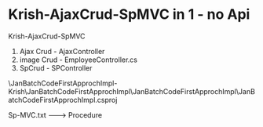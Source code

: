 # Krish-AjaxCrud-SpMVC in 1 - no Api
Krish-AjaxCrud-SpMVC
1) Ajax Crud - AjaxController
2) image Crud - EmployeeController.cs
3) SpCrud - SPController


\JanBatchCodeFirstApprochImpl-Krish\JanBatchCodeFirstApprochImpl\JanBatchCodeFirstApprochImpl\JanBatchCodeFirstApprochImpl.csproj

Sp-MVC.txt ---> Procedure
